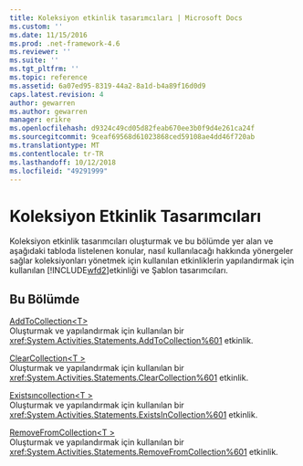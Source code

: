 ```yaml
---
title: Koleksiyon etkinlik tasarımcıları | Microsoft Docs
ms.custom: ''
ms.date: 11/15/2016
ms.prod: .net-framework-4.6
ms.reviewer: ''
ms.suite: ''
ms.tgt_pltfrm: ''
ms.topic: reference
ms.assetid: 6a07ed95-8319-44a2-8a1d-b4a89f16d0d9
caps.latest.revision: 4
author: gewarren
ms.author: gewarren
manager: erikre
ms.openlocfilehash: d9324c49cd05d82feab670ee3b0f9d4e261ca24f
ms.sourcegitcommit: 9ceaf69568d61023868ced59108ae4dd46f720ab
ms.translationtype: MT
ms.contentlocale: tr-TR
ms.lasthandoff: 10/12/2018
ms.locfileid: "49291999"
---
```

# <a name="collection-activity-designers"></a>Koleksiyon Etkinlik Tasarımcıları
Koleksiyon etkinlik tasarımcıları oluşturmak ve bu bölümde yer alan ve aşağıdaki tabloda listelenen konular, nasıl kullanılacağı hakkında yönergeler sağlar koleksiyonları yönetmek için kullanılan etkinliklerin yapılandırmak için kullanılan [!INCLUDE[wfd2](../includes/wfd2-md.md)]etkinliği ve Şablon tasarımcıları.  
  
## <a name="in-this-section"></a>Bu Bölümde  
 [AddToCollection\<T>](../workflow-designer/addtocollection-t-activity-designer.md)  
 Oluşturmak ve yapılandırmak için kullanılan bir <xref:System.Activities.Statements.AddToCollection%601> etkinlik.  
  
 [ClearCollection\<T >](../workflow-designer/clearcollection-t-activity-designer.md)  
 Oluşturmak ve yapılandırmak için kullanılan bir <xref:System.Activities.Statements.ClearCollection%601> etkinlik.  
  
 [Existsıncollection\<T >](../workflow-designer/existsincollection-t-activity-designer.md)  
 Oluşturmak ve yapılandırmak için kullanılan bir <xref:System.Activities.Statements.ExistsInCollection%601> etkinlik.  
  
 [RemoveFromCollection\<T >](../workflow-designer/removefromcollection-t-activity-designer.md)  
 Oluşturmak ve yapılandırmak için kullanılan bir <xref:System.Activities.Statements.RemoveFromCollection%601> etkinlik.